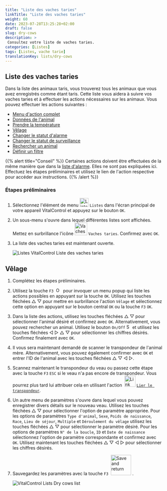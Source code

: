 ```yaml
---
title: "Liste des vaches taries"
linkTitle: "Liste des vaches taries"
weight: 60
date: 2023-07-28T13:25:28+02:00
draft: false
slug: dry-cows
description: >
 Consultez votre liste de vaches taries.
categories: [Listes]
tags: [Listes, vache tarie]
translationKey: lists/dry-cows
---
```

## Liste des vaches taries

Dans la liste des animaux taris, vous trouverez tous les animaux que vous avez enregistrés comme étant taris. Cette liste vous aidera à suivre vos vaches taries et à effectuer les actions nécessaires sur les animaux. Vous pouvez effectuer les actions suivantes :

- [Menu d'action complet](../alarm/#full-action-menu)
- [Données de l'animal](../alarm/#animal-data)
- [Prendre la température](../alarm/#take-temperature)
- [Vêlage](#calving)
- [Changer le statut d'alarme](../on-watch/#toggle-alarm-status)
- [Changer le statut de surveillance](../alarm/#toggle-watch-status)
- [Rechercher un animal](../alarm/#search-animal)
- [Définir un filtre](../alarm/#set-filter)

{{% alert title="Conseil" %}}
Certaines actions doivent être effectuées de la même manière que dans la [liste d'alarme](../alarm). Elles ne sont pas expliquées ici. Effectuez les étapes préliminaires et utilisez le lien de l'action respective pour accéder aux instructions.
{{% /alert %}}

### Étapes préliminaires

1. Sélectionnez l'élément de menu <img src="/icons/main/lists.svg" width="28" align="bottom" alt="Listes" /> `Listes` dans l'écran principal de votre appareil VitalControl et appuyez sur le bouton `OK`.

2. Un sous-menu s'ouvre dans lequel différentes listes sont affichées. Mettez en surbrillance l'icône <img src="/icons/lists/drycows.svg" width="40" align="bottom" alt="Vaches taries" /> `Vaches taries`. Confirmez avec `OK`.

3. La liste des vaches taries est maintenant ouverte.

   ![Listes VitalControl Liste des vaches taries](../images/firststeps5.png "Étapes préliminaires")

## Vêlage

1. Complétez les étapes préliminaires.

2. Utilisez la touche `F3` &nbsp;<img src="/icons/footer/open-popup.svg" width="15" align="bottom" alt="Ouvrir le popup" />&nbsp; pour invoquer un menu popup qui liste les actions possibles en appuyant sur la touche `OK`. Utilisez les touches fléchées △ ▽ pour mettre en surbrillance l'action `Vêlage` et sélectionnez cette option en appuyant sur le bouton central `OK` ou la touche `F3` `OK`.

3. Dans la liste des actions, utilisez les touches fléchées △ ▽ pour sélectionner l'animal désiré et confirmez avec `OK`. Alternativement, vous pouvez rechercher un animal. Utilisez le bouton `On/Off` <img src="/icons/footer/search.svg" width="15" align="bottom" alt="Search" /> et utilisez les touches fléchées ◁ ▷ △ ▽ pour sélectionner les chiffres désirés. Confirmez finalement avec `OK`.

4. Il vous sera maintenant demandé de scanner le transpondeur de l'animal mère. Alternativement, vous pouvez également confirmer avec `OK` et entrer l'ID de l'animal avec les touches fléchées △ ▽ ◁ ▷.

5. Scannez maintenant le transpondeur du veau ou passez cette étape avec la touche `F3` `ESC` si le veau n'a pas encore de transpondeur. Vous pourrez plus tard lui attribuer cela en utilisant l'action &nbsp;<img src="/icons/actions/link-transponder.svg" width="35" align="bottom" alt="Link transponder" /> [`Lier le transpondeur`](../../actions/link-transponder).

6. Un autre menu de paramètres s'ouvre dans lequel vous pouvez enregistrer divers détails sur le nouveau veau. Utilisez les touches fléchées △ ▽ pour sélectionner l'option de paramètre appropriée. Pour les options de paramètres `Type d'animal`, `Sexe`, `Poids de naissance`, `Race`, `Lieu de séjour`, `Multiple` et `Déroulement du vêlage` utilisez les touches fléchées △ ▽ pour sélectionner le paramètre désiré. Pour les options de paramètres `N° de la boucle`, `ID` et `Date de naissance` sélectionnez l'option de paramètre correspondante et confirmez avec `OK`. Utilisez maintenant les touches fléchées △ ▽ ◁ ▷ pour sélectionner les chiffres désirés.

7. Sauvegardez les paramètres avec la touche `F3` &nbsp;<img src="/icons/footer/save_exit.svg" width="65" align="bottom" alt="Save and return" />&nbsp;.

   ![VitalControl Lists Dry cows list](../images/calving.png "Vêlage")
